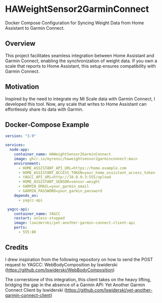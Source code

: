 # HAWeightSensor2GarminConnect

Docker Compose Configuration for Syncing Weight Data from Home Assistant to Garmin Connect.

## Overview

This project facilitates seamless integration between Home Assistant and Garmin Connect, enabling the synchronization of weight data. If you own a scale that reports to Home Assistant, this setup ensures compatibility with Garmin Connect.

## Motivation

Inspired by the need to integrate my Mi Scale data with Garmin Connect, I developed this tool. Now, any scale that writes to Home Assistant can effortlessly share its data with Garmin.

## Docker-Compose Example

```yaml
version: "3.9"

services:
  node-app:
    container_name: HAWeightSensor2GarminConnect
    image: ghcr.io/myrenic/haweightsensor2garminconnect:main
    environment:
      - HOME_ASSISTANT_API_URL=https://home.example.com
      - HOME_ASSISTANT_ACCESS_TOKEN=your_home_assistant_access_token
      - YAGCC_API_URL=http://10.0.0.3:555/upload
      - HOME_ASSISTANT_SENSOR=sensor.weight
      - GARMIN_EMAIL=your_garmin_email
      - GARMIN_PASSWORD=your_garmin_password
    depends_on:
      - yagcc-api

 yagcc-api:
    container_name: YAGCC
    restart: unless-stopped
    image: lswiderski/yet-another-garmin-connect-client-api
    ports:
      - 555:80
```


## Credits
I drew inspiration from the following repository on how to send the POST request to YAGCC:
WebBodyComposition by lswiderski (https://github.com/lswiderski/WebBodyComposition)

The cornerstone of this integration, this client takes on the heavy lifting, bridging the gap in the absence of a Garmin API:
Yet Another Garmin Connect Client by lswiderski (https://github.com/lswiderski/yet-another-garmin-connect-client)
